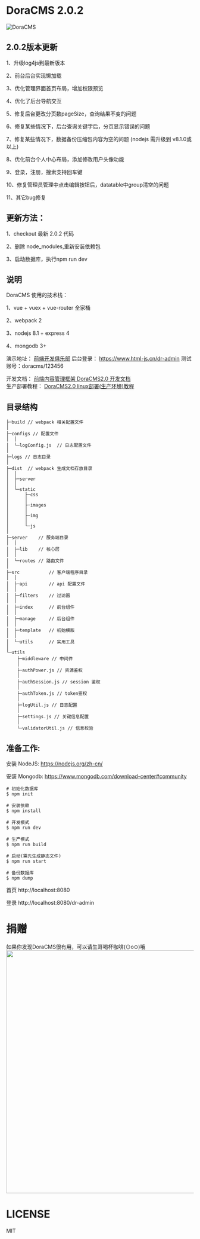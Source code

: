 # DoraCMS 2.0.2

![DoraCMS](http://7xkrk4.com1.z0.glb.clouddn.com/doracms2.jpg "DoraCMS")

## 2.0.2版本更新
1、升级log4js到最新版本

2、前台后台实现懒加载

3、优化管理界面首页布局，增加权限预览

4、优化了后台导航交互

5、修复后台更改分页数pageSize，查询结果不变的问题

6、修复某些情况下，后台查询关键字后，分页显示错误的问题

7、修复某些情况下，数据备份压缩包内容为空的问题 (nodejs 需升级到 v8.1.0或以上)

8、优化前台个人中心布局，添加修改用户头像功能

9、登录，注册，搜索支持回车键

10、修复管理员管理中点击编辑按钮后，datatable中group清空的问题

11、其它bug修复

## 更新方法：

1、checkout 最新 2.0.2 代码

2、删除 node_modules,重新安装依赖包

3、启动数据库，执行npm run dev


## 说明

DoraCMS 使用的技术栈：

1、vue + vuex + vue-router 全家桶

2、webpack 2

3、nodejs 8.1 + express 4

4、mongodb 3+

演示地址： [前端开发俱乐部](https://www.html-js.cn)
后台登录： https://www.html-js.cn/dr-admin     测试账号：doracms/123456

开发文档： [前端内容管理框架 DoraCMS2.0 开发文档](https://www.html-js.cn/details/ryn2kSWqZ.html)   
生产部署教程： [DoraCMS2.0 linux部署(生产环境)教程](https://www.html-js.cn/details/ry4-B-hkf.html)  


## 目录结构

```
├─build // webpack 相关配置文件
│
├─configs // 配置文件
│  │
│  └─logConfig.js  // 日志配置文件
│
├─logs // 日志目录
│
├─dist  // webpack 生成文档存放目录
│  │
│  ├─server
│  │
│  └─static
│      ├─css
│      │
│      ├─images
│      │
│      ├─img
│      │
│      └─js
│
├─server    // 服务端目录
│  │
│  ├─lib    // 核心层
│  │
│  └─routes // 路由文件
│
├─src           // 客户端程序目录
│  │
│  ├─api        // api 配置文件
│  │
│  ├─filters    // 过滤器
│  │
│  ├─index      // 前台组件
│  │
│  ├─manage     // 后台组件
│  │
│  ├─template   // 初始模版
│  │
│  └─utils      // 实用工具
│
└─utils
    ├─middleware // 中间件
    │
    ├─authPower.js // 资源鉴权
    │
    ├─authSession.js // session 鉴权
    │
    ├─authToken.js // token鉴权
    │
    ├─logUtil.js // 日志配置
    │
    ├─settings.js // 关键信息配置
    │
    └─validatorUtil.js // 信息校验

```





## 准备工作:
安装 NodeJS:
https://nodejs.org/zh-cn/

安装 Mongodb:
https://www.mongodb.com/download-center#community

```shell
# 初始化数据库
$ npm init

# 安装依赖
$ npm install

# 开发模式
$ npm run dev

# 生产模式
$ npm run build

# 启动(需先生成静态文件)
$ npm run start

# 备份数据库
$ npm dump
```

首页
http://localhost:8080

登录
http://localhost:8080/dr-admin

# 捐赠
如果你发现DoraCMS很有用，可以请生哥喝杯咖啡(⊙o⊙)哦
<img width="650" src="http://7xkrk4.com1.z0.glb.clouddn.com/payme.jpg" alt="">

# LICENSE

MIT

